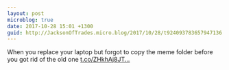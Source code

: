 ```yaml
---
layout: post
microblog: true
date: 2017-10-28 15:01 +1300
guid: http://JacksonOfTrades.micro.blog/2017/10/28/t924093783657947136.html
---
```

When you replace your laptop but forgot to copy the meme folder before you got rid of the old one [t.co/ZHkhAj8JT...](https://t.co/ZHkhAj8JTT)
